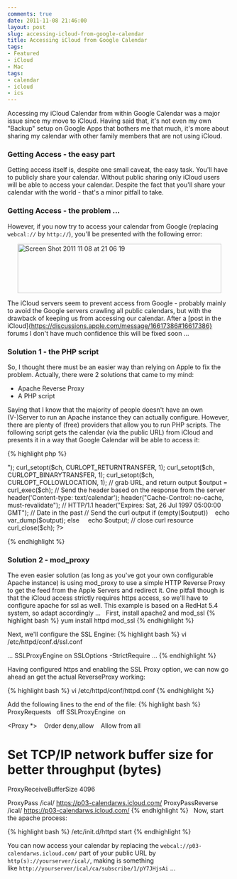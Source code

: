 ```yaml
---
comments: true
date: 2011-11-08 21:46:00
layout: post
slug: accessing-icloud-from-google-calendar
title: Accessing iCloud from Google Calendar
tags:
- Featured
- iCloud
- Mac
tags:
- calendar
- icloud
- ics
---
```


Accessing my iCloud Calendar from within Google Calendar was a major issue since my move to iCloud. Having said that, it's not even my own "Backup" setup on Google Apps that bothers me that    much, it's more about sharing my calendar with other family members that are not using iCloud.

### Getting Access - the easy part ###
Getting access itself is, despite one small caveat, the easy task. You'll have to publicly share your calendar. WIthout public sharing only iCloud users will be able to access your calendar. Despite the fact that you'll share your calendar with the world - that's a minor pitfall to take.

### Getting Access - the problem ... ###
However, if you now try to access your calendar from Google (replacing `webcal://` by `http://`), you'll be presented with the following error:

<img style="display: block; margin-left: auto; margin-right: auto;" title="Screen Shot 2011-11-08 at 21.06.19.png" src="http://www.nxhelp.com/wp-content/uploads/2011/11/Screen-Shot-2011-11-08-at-21.06.19.png" border="0" alt="Screen    Shot 2011 11 08 at 21 06 19" width="459" height="111" />

The iCloud servers seem to prevent access from Google - probably mainly to avoid the Google servers crawling all public calendars, but with the drawback of keeping us from accessing our calendar. After a [post in the iCloud]{https://discussions.apple.com/message/16617386#16617386} forums I don't have much confidence this will be fixed soon … 

### Solution 1 - the PHP script ###
So, I thought there must be an easier way than relying on Apple to fix the problem. Actually, there were 2 solutions that came to my mind:

- Apache Reverse Proxy
- A PHP script

Saying that I know that the majority of people doesn't have an own (V-)Server to run an Apache instance they can actually configure. However, there are plenty of (free) providers that allow you to run PHP scripts.
The following script gets the calendar (via the public URL) from iCloud and presents it in a way that Google Calendar will be able to access it:

{% highlight php %}
<?php
// Set error level reporting level
error_reporting(E_ERROR);

// create a new curl resource and set options
$ch = curl_init();

curl_setopt($ch, CURLOPT_URL, "https://<your iCloud feed>");
curl_setopt($ch, CURLOPT_RETURNTRANSFER, 1);
curl_setopt($ch, CURLOPT_BINARYTRANSFER, 1);
curl_setopt($ch, CURLOPT_FOLLOWLOCATION, 1);

// grab URL, and return output
$output = curl_exec($ch);

// Send the header based on the response from the server
header('Content-type: text/calendar');
header("Cache-Control: no-cache, must-revalidate"); 

// HTTP/1.1
header("Expires: Sat, 26 Jul 1997 05:00:00 GMT"); 
// Date in the past

// Send the curl output
if (empty($output))    
    echo var_dump($output);
    else
        echo $output;
    
    // close curl resource
    curl_close($ch);
    
    ?>
{% endhighlight %}
     
### Solution 2 - mod_proxy ###
The even easier solution (as long as you've got your own configurable Apache instance) is using mod_proxy to use a simple HTTP Reverse Proxy to get the feed from the Apple Servers and redirect it. One pitfall though is that the iCloud access strictly requires https access, so we'll have to configure apache for ssl as well. This example is based on a RedHat 5.4 system, so adapt accordingly ...
     
First, install apache2 and mod_ssl
{% highlight bash %}
yum install httpd mod_ssl
{% endhighlight %}

Next, we'll configure the SSL Engine:
{% highlight bash %}
vi /etc/httpd/conf.d/ssl.conf

...
<VirtualHost _default_:1443>
SSLProxyEngine on
SSLOptions -StrictRequire
...
{% endhighlight %}

Having configured https and enabling the SSL Proxy option, we can now go ahead an get the actual ReverseProxy working:

{% highlight bash %}
vi /etc/httpd/conf/httpd.conf
{% endhighlight %}

Add the following lines to the end of the file:
{% highlight bash %}
ProxyRequests   off
SSLProxyEngine  on
    
<Proxy *>
   Order deny,allow
   Allow from all
</Proxy>
    
# Set TCP/IP network buffer size for better throughput (bytes)
ProxyReceiveBufferSize 4096
    
ProxyPass /ical/ https://p03-calendarws.icloud.com/
ProxyPassReverse /ical/ https://p03-calendarws.icloud.com/</pre>
{% endhighlight %}
     
Now, start the apache process:

{% highlight bash %}
/etc/init.d/httpd start
{% endhighlight %}

You can now access your calendar by replacing the `webcal://p03-calendarws.icloud.com/` part of your public URL by `http(s)://yourserver/ical/`, making is something like `http://yourserver/ical/ca/subscribe/1/pY7JHjsAi` ...
